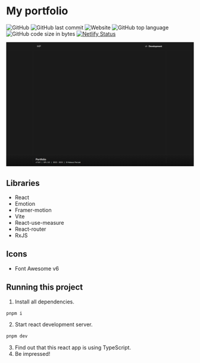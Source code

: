 # My portfolio

![GitHub](https://img.shields.io/github/license/MateuszPerczak/mateuszperczak.github.io?style=flat-round)
![GitHub last commit](https://img.shields.io/github/last-commit/MateuszPerczak/mateuszperczak.github.io?style=flat-round)
![Website](https://img.shields.io/website?style=flat-round&url=https://mateuszperczak.netlify.app/)
![GitHub top language](https://img.shields.io/github/languages/top/MateuszPerczak/mateuszperczak.github.io?style=flat-round)
![GitHub code size in bytes](https://img.shields.io/github/languages/code-size/MateuszPerczak/mateuszperczak.github.io?style=flat-round)
[![Netlify Status](https://api.netlify.com/api/v1/badges/3dc8f1fb-658c-4767-b87c-70880fa906e9/deploy-status)](https://app.netlify.com/sites/mateuszperczak/deploys)

![Website preview](./images/preview.png)

## Libraries

- React
- Emotion
- Framer-motion
- Vite
- React-use-measure
- React-router
- RxJS

## Icons

- Font Awesome v6

## Running this project

1. Install all dependencies.

```sh
pnpm i
```

2. Start react development server.

```sh
pnpm dev
```

3. Find out that this react app is using TypeScript.
4. Be impressed!

